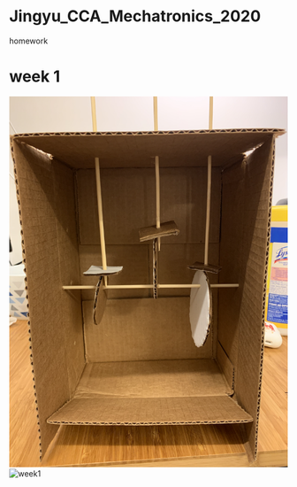 # Jingyu_CCA_Mechatronics_2020
homework

# week 1
![week1](/image/Week_1_01.png)
![week1](/image/Week_1_02.png)
